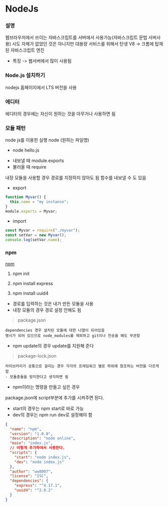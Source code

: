 # NodeJs

### 설명

웹브라우저에서 쓰이는 자바스크립트를 서버에서 사용가능(자바스크립트 문법 서버사용)
시도 자체가 없었던 것은 아니지만 대용량 서비스를 위해서 탄생
V8 -> 크롬에 탑재된 자바스크립트 엔진

- 특징 -> 웹서버에서 많이 사용됨

### Node.js 설치하기

nodejs 홈페이지에서 LTS 버전을 사용

### 에디터

에디터의 경우에는 자신이 원하는 것을 아무거나 사용하면 됨

### 모듈 패턴

node js를 이용한 실행
node (원하는 파일명)

- node hello.js

* 내보낼 때
  module.exports
* 불러올 때
  require

내장 모듈을 사용할 경우 경로를 지정하지 않아도 됨
함수를 내보낼 수 도 있음

- export

```javascript
function Myvar() {
  this.name = "my instance";
}
module.exports = Myvar;
```

- import

```javascript
const Myvar = require("./myvar");
const setVar = new Myvar();
console.log(setVar.name);
```

### npm

[npm](https://www.npmjs.com/)

1. npm init

2. npm install express
3. npm install uuid4

- 경로를 입력하는 것은 내가 만든 모듈을 사용
- 내장 모듈의 경우 경로 설정 안해도 됨

> package.json

    dependencies 경우 설치된 모듈에 대한 나열이 되어있음
    명시가 되어 있으므로 node_modules를 제외하고 git이나 전송을 해도 무관함

- npm update의 경우 update를 지원해 준다

> package-lock.json

    라이브러리가 공통으로 걸리는 경우 각각의 프레임워크 별로 하위에 참조하는 버전을 다르게 함
    - 모듈충돌을 방지한다고 생각하면 됨

- npm이라는 명령을 만들고 싶은 경우

package.json에 script부분에 추가를 시켜주면 된다.

- start의 경우는 npm start로 바로 가능
- dev의 경우는 npm run dev로 설정해야 함

```json
{
  "name": "npm",
  "version": "1.0.0",
  "description": "node online",
  "main": "index.js",
  // 이렇게 추가하여서 사용한다.
  "scripts": {
    "start": "node index.js",
    "dev": "node index.js"
  },
  "author": "ww8007",
  "license": "ISC",
  "dependencies": {
    "express": "^4.17.1",
    "uuid4": "^2.0.2"
  }
}
```
